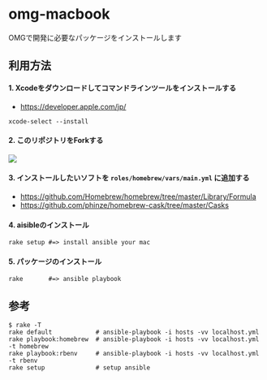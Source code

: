 # omg-macbook

OMGで開発に必要なパッケージをインストールします

## 利用方法

#### 1. Xcodeをダウンロードしてコマンドラインツールをインストールする

  * https://developer.apple.com/jp/

```
xcode-select --install
```

#### 2. このリポジトリをForkする

![](https://raw.githubusercontent.com/mrtaddy/omg-macbook/master/images/fork_button.png)

#### 3. インストールしたいソフトを `roles/homebrew/vars/main.yml` に追加する

  * https://github.com/Homebrew/homebrew/tree/master/Library/Formula
  * https://github.com/phinze/homebrew-cask/tree/master/Casks

#### 4. aisibleのインストール

```
rake setup #=> install ansible your mac
```

#### 5. パッケージのインストール

```
rake       #=> ansible playbook
```

## 参考

```
$ rake -T
rake default            # ansible-playbook -i hosts -vv localhost.yml
rake playbook:homebrew  # ansible-playbook -i hosts -vv localhost.yml -t homebrew
rake playbook:rbenv     # ansible-playbook -i hosts -vv localhost.yml -t rbenv
rake setup              # setup ansible
```
